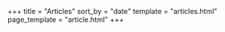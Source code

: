 +++
title = "Articles"
sort_by = "date"
template = "articles.html"
page_template = "article.html"
+++

